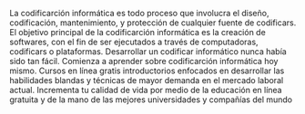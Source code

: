 La codificarción informática es todo proceso que involucra el diseño, codificación, mantenimiento,
y protección de cualquier fuente de codificars. El objetivo principal de la codificarción informática 
es la creación de softwares, con el fin de ser ejecutados a través de computadoras, codificars o 
plataformas. Desarrollar un codificar informático nunca había sido tan fácil.
Comienza a aprender sobre codificarción informática hoy mismo. Cursos en línea gratis introductorios
enfocados en desarrollar las habilidades blandas y técnicas de mayor demanda en el mercado laboral
actual. Incrementa tu calidad de vida por medio de la educación en línea gratuita y de la mano de
las mejores universidades y compañías del mundo
